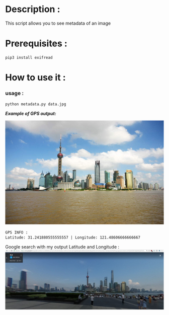 # Description :
This script allows you to see metadata of an image
# Prerequisites :

```
pip3 install exifread
```

# How to use it :

### usage :
```
python metadata.py data.jpg
```

***Example of GPS output:***

<img src="data.jpg">

```
GPS INFO :
Latitude: 31.241880555555557 | Longitude: 121.48606666666667
```

Google search with my output Latitude and Longitude :
<img src="google_search.jpg">
